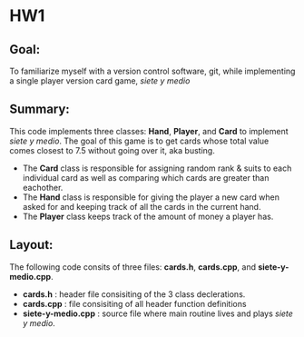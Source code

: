 # HW1


## Goal:
To familiarize myself with a version control software, git, while implementing a single player version card game, *siete y medio*


## Summary:
This code implements three classes: **Hand**, **Player**, and **Card** to implement *siete y medio*. The goal of this game is to get cards whose total value comes closest to 7.5 without going over it, aka busting.
* The **Card** class is responsible for assigning random rank & suits to each individual card as well as comparing which cards are greater than eachother.
* The **Hand** class is responsible for giving the player a new card when asked for and keeping track of all the cards in the current hand.
* The **Player** class keeps track of the amount of money a player has.

## Layout:
The following code consits of three files: **cards.h**, **cards.cpp**, and **siete-y-medio.cpp**. 
* **cards.h** : header file consisiting of the 3 class declerations.
* **cards.cpp** : file consisiting of all header function definitions
* **siete-y-medio.cpp** : source file where main routine lives and plays *siete y medio*.
